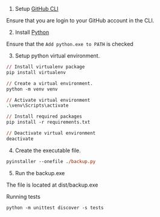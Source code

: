1. Setup [GitHub CLI](https://cli.github.com/)

Ensure that you are login to your GitHub account in the CLI.

2. Install [Python](https://www.python.org/downloads/)

Ensure that the `Add python.exe to PATH` is checked

3. Setup python virtual environment.
```ps
// Install virtualenv package
pip install virtualenv

// Create a virtual environment.
python -m venv venv

// Activate virtual environment
.\venv\Scripts\activate

// Install required packages
pip install -r requirements.txt

// Deactivate virtual environment
deactivate
```

4. Create the executable file.
```ps
pyinstaller --onefile ./backup.py
```

5. Run the backup.exe

The file is located at dist/backup.exe

Running tests
```ps
python -m unittest discover -s tests
```

